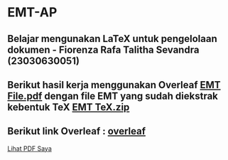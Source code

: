 # EMT-AP
## Belajar mengunakan LaTeX untuk pengelolaan dokumen - Fiorenza Rafa Talitha Sevandra (23030630051)
## Berikut hasil kerja menggunakan Overleaf [EMT File.pdf](https://github.com/fiorenzareva/Proyek_EMT/blob/main/Proyek_EMT_Overleaf.pdf) dengan file EMT yang sudah diekstrak kebentuk TeX [EMT TeX.zip](https://github.com/aandhrta/EMT-AP/files/13521821/EMT.TeX.zip)
## Berikut link Overleaf : [overleaf](https://www.overleaf.com/project/65695ddfba47c1f72d32b095)

[Lihat PDF Saya](path/to/yourfile.pdf)
